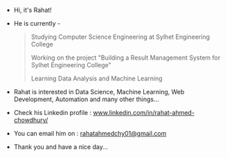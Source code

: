 - Hi, it's Rahat!

- He is currently - 

  > Studying Computer Science Engineering at Sylhet Engineering College
  > 
  > Working on the project "Building a Result Management System for Sylhet Engineering College"  
  > 
  > Learning Data Analysis and Machine Learning

- Rahat is interested in Data Science, Machine Learning, Web Development, Automation and many other things...

- Check his Linkedin profile : www.linkedin.com/in/rahat-ahmed-chowdhury/ 

- You can email him on : rahatahmedchy01@gmail.com

- Thank you and have a nice day...
